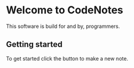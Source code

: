 # Welcome to CodeNotes
This software is build for and by, programmers.

## Getting started
To get started click the button to make a new note.

